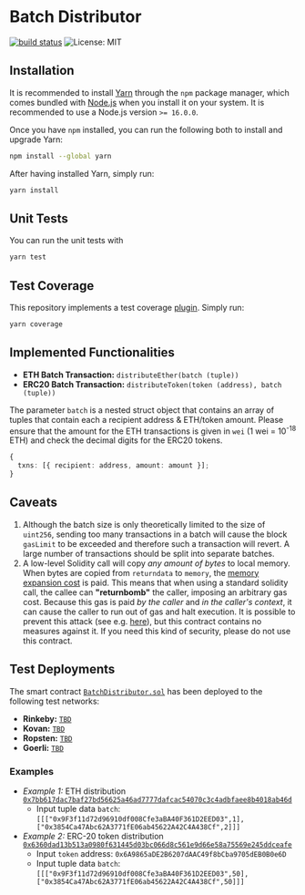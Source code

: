 # Batch Distributor

[![build status](https://github.com/pcaversaccio/batch-distributor/actions/workflows/test-contracts.yml/badge.svg)](https://github.com/pcaversaccio/batch-distributor/actions)
![License: MIT](https://img.shields.io/badge/License-MIT-blue.svg)

## Installation

It is recommended to install [Yarn](https://classic.yarnpkg.com) through the `npm` package manager, which comes bundled with [Node.js](https://nodejs.org) when you install it on your system. It is recommended to use a Node.js version `>= 16.0.0`.

Once you have `npm` installed, you can run the following both to install and upgrade Yarn:

```bash
npm install --global yarn
```

After having installed Yarn, simply run:

```bash
yarn install
```

## Unit Tests

You can run the unit tests with

```bash
yarn test
```

## Test Coverage

This repository implements a test coverage [plugin](https://github.com/sc-forks/solidity-coverage). Simply run:

```bash
yarn coverage
```

## Implemented Functionalities

- **ETH Batch Transaction:** `distributeEther(batch (tuple))`
- **ERC20 Batch Transaction:** `distributeToken(token (address), batch (tuple))`

The parameter `batch` is a nested struct object that contains an array of tuples that contain each a recipient address & ETH/token amount. Please ensure that the amount for the ETH transactions is given in `wei` (1 wei = 10<sup>-18</sup> ETH) and check the decimal digits for the ERC20 tokens.

```typescript
{
  txns: [{ recipient: address, amount: amount }];
}
```

## Caveats

1. Although the batch size is only theoretically limited to the size of `uint256`, sending too many transactions in a batch will cause the block `gasLimit` to be exceeded and therefore such a transaction will revert. A large number of transactions should be split into separate batches.
2. A low-level Solidity call will copy _any amount of bytes_ to local memory. When bytes are copied from `returndata` to `memory`, the [memory expansion cost](https://ethereum.stackexchange.com/questions/92546/what-is-expansion-cost) is paid. This means that when using a standard solidity call, the callee can **"returnbomb"** the caller, imposing an arbitrary gas cost. Because this gas is paid _by the caller_ and _in the caller's context_, it can cause the caller to run out of gas and halt execution. It is possible to prevent this attack (see e.g. [here](https://github.com/nomad-xyz/ExcessivelySafeCall)), but this contract contains no measures against it. If you need this kind of security, please do not use this contract.

## Test Deployments

The smart contract [`BatchDistributor.sol`](./contracts/BatchDistributor.sol) has been deployed to the following test networks:

- **Rinkeby:** [`TBD`]()
- **Kovan:** [`TBD`]()
- **Ropsten:** [`TBD`]()
- **Goerli:** [`TBD`]()

### Examples

- _Example 1:_ ETH distribution [`0x7bb617dac7baf27bd56625a46ad7777dafcac54070c3c4adbfaee8b4018ab46d`](https://rinkeby.etherscan.io/tx/0x7bb617dac7baf27bd56625a46ad7777dafcac54070c3c4adbfaee8b4018ab46d)
  - Input tuple data `batch`: `[[["0x9F3f11d72d96910df008Cfe3aBA40F361D2EED03",1],["0x3854Ca47Abc62A3771fE06ab45622A42C4A438Cf",2]]]`
- _Example 2:_ ERC-20 token distribution [`0x6360dad13b513a0980f631445d03bc066d8c561e9d66e58a75569e245ddceafe`](https://rinkeby.etherscan.io/tx/0x6360dad13b513a0980f631445d03bc066d8c561e9d66e58a75569e245ddceafe)
  - Input `token` address: `0x6A9865aDE2B6207dAAC49f8bCba9705dEB0B0e6D`
  - Input tuple data `batch`: `[[["0x9F3f11d72d96910df008Cfe3aBA40F361D2EED03",50],["0x3854Ca47Abc62A3771fE06ab45622A42C4A438Cf",50]]]`
